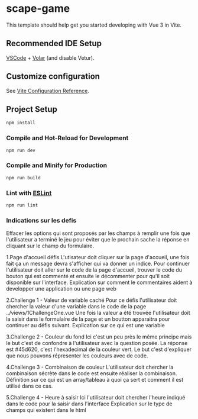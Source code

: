 # scape-game

This template should help get you started developing with Vue 3 in Vite.

## Recommended IDE Setup

[VSCode](https://code.visualstudio.com/) + [Volar](https://marketplace.visualstudio.com/items?itemName=Vue.volar) (and disable Vetur).

## Customize configuration

See [Vite Configuration Reference](https://vite.dev/config/).

## Project Setup

```sh
npm install
```

### Compile and Hot-Reload for Development

```sh
npm run dev
```

### Compile and Minify for Production

```sh
npm run build
```

### Lint with [ESLint](https://eslint.org/)

```sh
npm run lint
```

### Indications sur les defis

Effacer les options qui sont proposés par les champs à remplir une fois que l'utilisateur a terminé le jeu pour éviter
que le prochain sache la réponse en cliquant sur le champ du formulaire.

1.Page d'accueil défis
L'utisateur doit cliquer sur la page d'accueil, une fois fait ça un message devra s'afficher qui va donner un indice.
Pour continuer l'utilisateur doit aller sur le code de la page d'accueil, trouver le code du bouton qui est commenté et
ensuite le décommenter pour qu'il soit disponible sur l'interface.
Explication sur comment le commentaires aident à developper une application ou une page web

2.Challenge 1 - Valeur de variable caché
Pour ce défis l'utilisateur doit chercher la valeur d'une variable dans le code de la page ../views/1ChallengeOne.vue
Une fois la valeur a été trouvée l'utilisateur doit la saisir dans le formulaire de la page et un boutton apparaitra pour
continuer au défis suivant.
Explication sur ce qui est une variable

3.Challenge 2 - Couleur du fond
Ici c'est un peu près le même principe mais le but c'est de confondre à l'utilisateur avec la question posée.
La réponse est #45d620, c'est l'hexadecimal de la couleur vert.
Le but c'est d'expliquer que nous pouvons répresenter les couleurs avec de code.

4.Challenge 3 - Combinaison de couleur
L'utilisateur doit chercher la combinaison sécrète dans le code est ensuite réaliser la combinaison.
Définition sur ce qui est un array/tableau à quoi ça sert et comment il est utilisé dans ce cas.

5.Challenge 4 - Heure à saisir
Ici l'utilisateur doit chercher l'heure indiqué dans le code pour la saisir dans l'interface
Explication sur le type de champs qui existent dans le html

